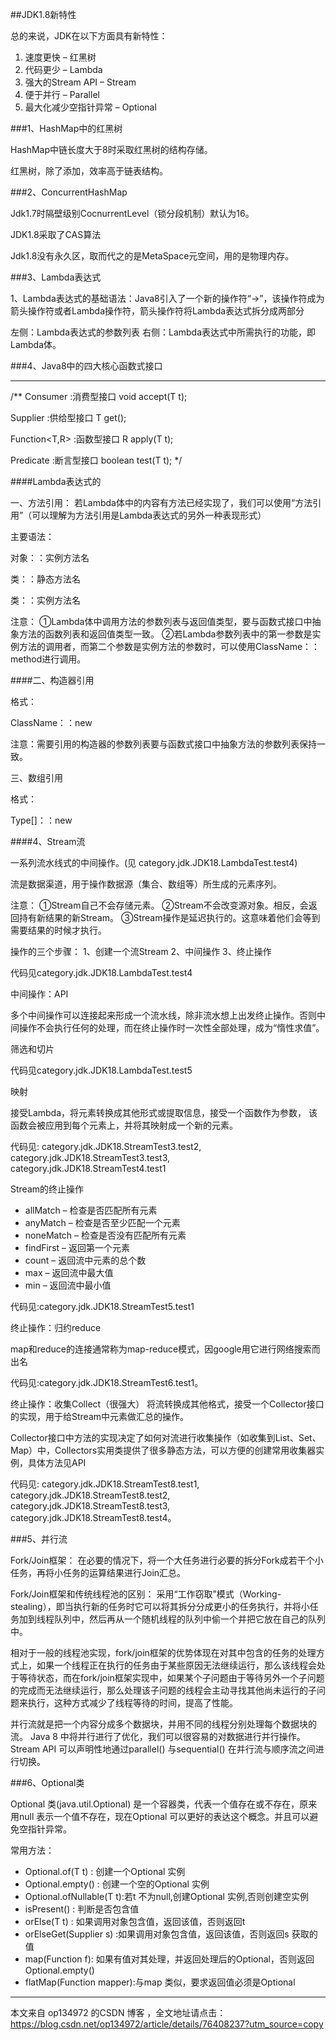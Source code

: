 ##JDK1.8新特性
<p>总的来说，JDK在以下方面具有新特性：</p>
 
1. 速度更快 – 红黑树 
2. 代码更少 – Lambda 
3. 强大的Stream API – Stream 
4. 便于并行 – Parallel 
5. 最大化减少空指针异常 – Optional

###1、HashMap中的红黑树

HashMap中链长度大于8时采取红黑树的结构存储。

红黑树，除了添加，效率高于链表结构。

###2、ConcurrentHashMap

Jdk1.7时隔壁级别CocnurrentLevel（锁分段机制）默认为16。

JDK1.8采取了CAS算法

Jdk1.8没有永久区，取而代之的是MetaSpace元空间，用的是物理内存。

###3、Lambda表达式

1、Lambda表达式的基础语法：Java8引入了一个新的操作符“->”，该操作符成为箭头操作符或者Lambda操作符，箭头操作符将Lambda表达式拆分成两部分

左侧：Lambda表达式的参数列表 
右侧：Lambda表达式中所需执行的功能，即Lambda体。


###4、Java8中的四大核心函数式接口

-------------------------------
/**
Consumer<T> :消费型接口
    void accept(T t);

Supplier<T> :供给型接口
    T get();

Function<T,R> :函数型接口
    R apply(T t);

Predicate<T> :断言型接口
    boolean test(T t);
*/

####Lambda表达式的 

一、方法引用： 
若Lambda体中的内容有方法已经实现了，我们可以使用“方法引用”（可以理解为方法引用是Lambda表达式的另外一种表现形式）

主要语法：

对象：：实例方法名

类：：静态方法名

类：：实例方法名

注意： 
①Lambda体中调用方法的参数列表与返回值类型，要与函数式接口中抽象方法的函数列表和返回值类型一致。 
②若Lambda参数列表中的第一参数是实例方法的调用者，而第二个参数是实例方法的参数时，可以使用ClassName：：method进行调用。

####二、构造器引用

格式：

ClassName：：new

注意：需要引用的构造器的参数列表要与函数式接口中抽象方法的参数列表保持一致。

三、数组引用

格式：

Type[]：：new

####4、Stream流

一系列流水线式的中间操作。(见 category.jdk.JDK18.LambdaTest.test4)

流是数据渠道，用于操作数据源（集合、数组等）所生成的元素序列。

注意： 
①Stream自己不会存储元素。 
②Stream不会改变源对象。相反，会返回持有新结果的新Stream。 
③Stream操作是延迟执行的。这意味着他们会等到需要结果的时候才执行。



操作的三个步骤： 
1、创建一个流Stream 
2、中间操作 
3、终止操作

代码见category.jdk.JDK18.LambdaTest.test4

中间操作：API

多个中间操作可以连接起来形成一个流水线，除非流水想上出发终止操作。否则中间操作不会执行任何的处理，而在终止操作时一次性全部处理，成为“惰性求值”。

筛选和切片

代码见category.jdk.JDK18.LambdaTest.test5

映射 

接受Lambda，将元素转换成其他形式或提取信息，接受一个函数作为参数， 该函数会被应用到每个元素上，并将其映射成一个新的元素。

代码见:
    category.jdk.JDK18.StreamTest3.test2,
    category.jdk.JDK18.StreamTest3.test3,
    category.jdk.JDK18.StreamTest4.test1


Stream的终止操作 
- allMatch – 检查是否匹配所有元素 
- anyMatch – 检查是否至少匹配一个元素 
- noneMatch – 检查是否没有匹配所有元素 
- findFirst – 返回第一个元素 
- count – 返回流中元素的总个数 
- max – 返回流中最大值 
- min – 返回流中最小值

代码见:category.jdk.JDK18.StreamTest5.test1

终止操作：归约reduce

map和reduce的连接通常称为map-reduce模式，因google用它进行网络搜索而出名

代码见:category.jdk.JDK18.StreamTest6.test1。

终止操作：收集Collect（很强大） 
将流转换成其他格式，接受一个Collector接口的实现，用于给Stream中元素做汇总的操作。

Collector接口中方法的实现决定了如何对流进行收集操作（如收集到List、Set、Map）中，Collectors实用类提供了很多静态方法，可以方便的创建常用收集器实例，具体方法见API

代码见:
      category.jdk.JDK18.StreamTest8.test1,
      category.jdk.JDK18.StreamTest8.test2,
      category.jdk.JDK18.StreamTest8.test3,
      category.jdk.JDK18.StreamTest8.test4。

###5、并行流
    
Fork/Join框架： 
在必要的情况下，将一个大任务进行必要的拆分Fork成若干个小任务，再将小任务的运算结果进行Join汇总。

Fork/Join框架和传统线程池的区别： 
采用“工作窃取”模式（Working-stealing），即当执行新的任务时它可以将其拆分分成更小的任务执行，并将小任务加到线程队列中，然后再从一个随机线程的队列中偷一个并把它放在自己的队列中。

相对于一般的线程池实现，fork/join框架的优势体现在对其中包含的任务的处理方式上，如果一个线程正在执行的任务由于某些原因无法继续运行，那么该线程会处于等待状态，而在fork/join框架实现中，如果某个子问题由于等待另外一个子问题的完成而无法继续运行，那么处理该子问题的线程会主动寻找其他尚未运行的子问题来执行，这种方式减少了线程等待的时间，提高了性能。

并行流就是把一个内容分成多个数据块，并用不同的线程分别处理每个数据块的流。 
Java 8 中将并行进行了优化，我们可以很容易的对数据进行并行操作。Stream API 可以声明性地通过parallel() 与sequential() 在并行流与顺序流之间进行切换。
    

###6、Optional类
   
Optional<T> 类(java.util.Optional) 是一个容器类，代表一个值存在或不存在，原来用null 表示一个值不存在，现在Optional 可以更好的表达这个概念。并且可以避免空指针异常。

常用方法： 
- Optional.of(T t) : 创建一个Optional 实例 
- Optional.empty() : 创建一个空的Optional 实例 
- Optional.ofNullable(T t):若t 不为null,创建Optional 实例,否则创建空实例 
- isPresent() : 判断是否包含值 
- orElse(T t) : 如果调用对象包含值，返回该值，否则返回t 
- orElseGet(Supplier s) :如果调用对象包含值，返回该值，否则返回s 获取的值 
- map(Function f): 如果有值对其处理，并返回处理后的Optional，否则返回Optional.empty() 
- flatMap(Function mapper):与map 类似，要求返回值必须是Optional
   
   
---------------------
本文来自 op134972 的CSDN 博客 ，全文地址请点击：
https://blog.csdn.net/op134972/article/details/76408237?utm_source=copy 